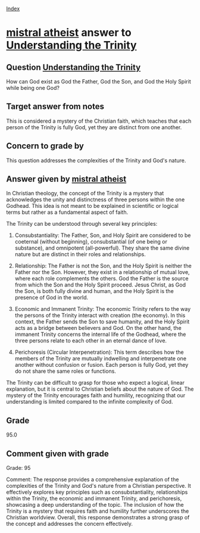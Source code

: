 
[Index](../../index.md)
# [mistral atheist](../../answering_models/mistral_atheist.md) answer to [Understanding the Trinity](../../questions/Understanding_the_Trinity.md)

## Question [Understanding the Trinity](../../questions/Understanding_the_Trinity.md)
How can God exist as God the Father, God the Son, and God the Holy Spirit while being one God?

## Target answer from notes
This is considered a mystery of the Christian faith, which teaches that each person of the Trinity is fully God, yet they are distinct from one another.

## Concern to grade by
This question addresses the complexities of the Trinity and God's nature.

## Answer given by [mistral atheist](../../answering_models/mistral_atheist.md)
 In Christian theology, the concept of the Trinity is a mystery that acknowledges the unity and distinctness of three persons within the one Godhead. This idea is not meant to be explained in scientific or logical terms but rather as a fundamental aspect of faith.

The Trinity can be understood through several key principles:

1. Consubstantiality: The Father, Son, and Holy Spirit are considered to be coeternal (without beginning), consubstantial (of one being or substance), and omnipotent (all-powerful). They share the same divine nature but are distinct in their roles and relationships.

2. Relationship: The Father is not the Son, and the Holy Spirit is neither the Father nor the Son. However, they exist in a relationship of mutual love, where each role complements the others. God the Father is the source from which the Son and the Holy Spirit proceed. Jesus Christ, as God the Son, is both fully divine and human, and the Holy Spirit is the presence of God in the world.

3. Economic and Immanent Trinity: The economic Trinity refers to the way the persons of the Trinity interact with creation (the economy). In this context, the Father sends the Son to save humanity, and the Holy Spirit acts as a bridge between believers and God. On the other hand, the immanent Trinity concerns the internal life of the Godhead, where the three persons relate to each other in an eternal dance of love.

4. Perichoresis (Circular Interpenetration): This term describes how the members of the Trinity are mutually indwelling and interpenetrate one another without confusion or fusion. Each person is fully God, yet they do not share the same roles or functions.

The Trinity can be difficult to grasp for those who expect a logical, linear explanation, but it is central to Christian beliefs about the nature of God. The mystery of the Trinity encourages faith and humility, recognizing that our understanding is limited compared to the infinite complexity of God.

## Grade
95.0

## Comment given with grade
Grade: 95

Comment: The response provides a comprehensive explanation of the complexities of the Trinity and God's nature from a Christian perspective. It effectively explores key principles such as consubstantiality, relationships within the Trinity, the economic and immanent Trinity, and perichoresis, showcasing a deep understanding of the topic. The inclusion of how the Trinity is a mystery that requires faith and humility further underscores the Christian worldview. Overall, this response demonstrates a strong grasp of the concept and addresses the concern effectively.
